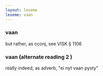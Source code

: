 ```yaml
---
layout: lexeme
lexeme: vaan
---
```


###  vaan 
but rather, as cconj, see VISK § 1106


###  vaan  (alternate reading 2 )

really indeed, as adverb, "ei nyt vaan pysty"


